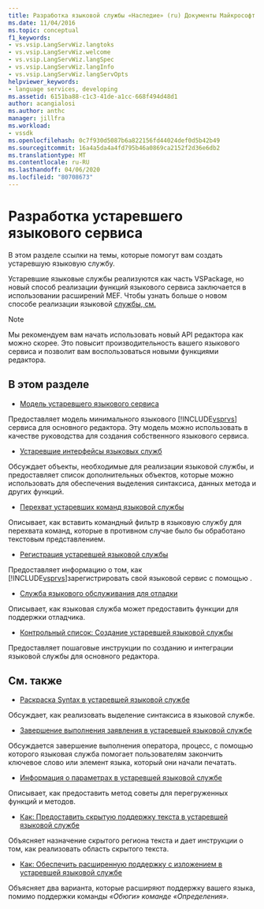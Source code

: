 ```yaml
---
title: Разработка языковой службы «Наследие» (ru) Документы Майкрософт
ms.date: 11/04/2016
ms.topic: conceptual
f1_keywords:
- vs.vsip.LangServWiz.langtoks
- vs.vsip.LangServWiz.welcome
- vs.vsip.LangServWiz.langSpec
- vs.vsip.LangServWiz.langInfo
- vs.vsip.LangServWiz.langServOpts
helpviewer_keywords:
- language services, developing
ms.assetid: 6151ba88-c1c3-41de-a1cc-668f494d48d1
author: acangialosi
ms.author: anthc
manager: jillfra
ms.workload:
- vssdk
ms.openlocfilehash: 0c7f930d5087b6a822156fd44024def0d5b42b49
ms.sourcegitcommit: 16a4a5da4a4fd795b46a0869ca2152f2d36e6db2
ms.translationtype: MT
ms.contentlocale: ru-RU
ms.lasthandoff: 04/06/2020
ms.locfileid: "80708673"
---
```

# <a name="develop-a-legacy-language-service"></a>Разработка устаревшего языкового сервиса
В этом разделе ссылки на темы, которые помогут вам создать устаревшую языковую службу.

 Устаревшие языковые службы реализуются как часть VSPackage, но новый способ реализации функций языкового сервиса заключается в использовании расширений MEF. Чтобы узнать больше о новом способе реализации языковой [службы, см.](../../extensibility/editor-and-language-service-extensions.md)

> [!NOTE]
> Мы рекомендуем вам начать использовать новый API редактора как можно скорее. Это повысит производительность вашего языкового сервиса и позволит вам воспользоваться новыми функциями редактора.

## <a name="in-this-section"></a>В этом разделе
- [Модель устаревшего языкового сервиса](../../extensibility/internals/model-of-a-legacy-language-service.md)

 Предоставляет модель минимального языкового [!INCLUDE[vsprvs](../../code-quality/includes/vsprvs_md.md)] сервиса для основного редактора. Эту модель можно использовать в качестве руководства для создания собственного языкового сервиса.

- [Устаревшие интерфейсы языковых служб](../../extensibility/internals/legacy-language-service-interfaces.md)

 Обсуждает объекты, необходимые для реализации языковой службы, и предоставляет список дополнительных объектов, которые можно использовать для обеспечения выделения синтаксиса, данных метода и других функций.

- [Перехват устаревших команд языковой службы](../../extensibility/internals/intercepting-legacy-language-service-commands.md)

 Описывает, как вставить командный фильтр в языковую службу для перехвата команд, которые в противном случае было бы обработано текстовым представлением.

- [Регистрация устаревшей языковой службы](../../extensibility/internals/registering-a-legacy-language-service2.md)

 Предоставляет информацию о том, как [!INCLUDE[vsprvs](../../code-quality/includes/vsprvs_md.md)]зарегистрировать свой языковой сервис с помощью .

- [Служба языкового обслуживания для отладки](../../extensibility/internals/language-service-support-for-debugging.md)

 Описывает, как языковая служба может предоставить функции для поддержки отладчика.

- [Контрольный список: Создание устаревшей языковой службы](../../extensibility/internals/checklist-creating-a-legacy-language-service.md)

 Предоставляет пошаговые инструкции по созданию и интеграции языковой службы для основного редактора.

## <a name="related-sections"></a>См. также
- [Раскраска Syntax в устаревшей языковой службе](../../extensibility/internals/syntax-coloring-in-a-legacy-language-service.md)

 Обсуждает, как реализовать выделение синтаксиса в языковой службе.

- [Завершение выполнения заявления в устаревшей языковой службе](../../extensibility/internals/statement-completion-in-a-legacy-language-service.md)

 Обсуждается завершение выполнения оператора, процесс, с помощью которого языковая служба помогает пользователям закончить ключевое слово или элемент языка, который они начали печатать.

- [Информация о параметрах в устаревшей языковой службе](../../extensibility/internals/parameter-info-in-a-legacy-language-service1.md)

 Описывает, как предоставить метод советы для перегруженных функций и методов.

- [Как: Предоставить скрытую поддержку текста в устаревшей языковой службе](../../extensibility/internals/how-to-provide-hidden-text-support-in-a-legacy-language-service.md)

 Объясняет назначение скрытого региона текста и дает инструкции о том, как реализовать область скрытого текста.

- [Как: Обеспечить расширенную поддержку с изложением в устаревшей языковой службе](../../extensibility/internals/how-to-provide-expanded-outlining-support-in-a-legacy-language-service.md)

 Объясняет два варианта, которые расширяют поддержку вашего языка, помимо поддержки команды *«Обюги» команде «Определения».*
